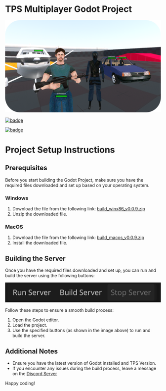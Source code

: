 # TPS Multiplayer Godot Project

<p align="center">
	<a><img src="./Images/Logo.png"></a>
</p>

[![badge](https://img.shields.io/discord/1259301606051283035)](https://discord.gg/QHnXgEeN)

[![badge](https://img.shields.io/discord/1259301606051283035?label=discord&style=flat-square)](https://discord.gg/QHnXgEeN)

# Project Setup Instructions

## Prerequisites

Before you start building the Godot Project, make sure you have the required files downloaded and set up based on your operating system.

### Windows

1. Download the file from the following link:
   [build_winx86_v0.0.9.zip](https://tpsmp-builds.s3.amazonaws.com/experimental/build_winx86_v0.0.9.zip)
2. Unzip the downloaded file.

### MacOS

1. Download the file from the following link:
   [build_macos_v0.0.9.zip](https://tpsmp-builds.s3.amazonaws.com/experimental/build_macos_v0.0.9.zip)
2. Install the downloaded file.

## Building the Server

Once you have the required files downloaded and set up, you can run and build the server using the following buttons:

![Image of buttons](./Images/Buttons.png)

Follow these steps to ensure a smooth build process:

1. Open the Godot editor.
2. Load the project.
3. Use the specified buttons (as shown in the image above) to run and build the server.

## Additional Notes

- Ensure you have the latest version of Godot installed and TPS Version.
- If you encounter any issues during the build process, leave a message on the [Discord Server](https://discord.gg/QHnXgEeN)

Happy coding!